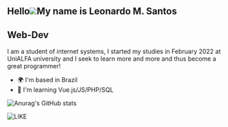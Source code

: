 Hello![](https://user-images.githubusercontent.com/18350557/176309783-0785949b-9127-417c-8b55-ab5a4333674e.gif)My name is Leonardo M. Santos
--------------------------------------------------------------------------------------------------------------------------------------------
Web-Dev 
--------------------------------------------------------------------------------------------------------------------------------------------
I am a student of internet systems, I started my studies in February 2022 at UniALFA university and I seek to learn more and more and thus become a great programmer!
* 🌍 I'm based in Brazil
* 🧠 I'm learning Vue.js/JS/PHP/SQL

![Anurag's GitHub stats](https://github-readme-stats.vercel.app/api?username=MaceiraDev&show_icons=true&theme=highcontrast)

![LIKE](https://user-images.githubusercontent.com/110571911/200186761-a234d578-36d2-4cee-8f53-80340ffd406c.gif)
